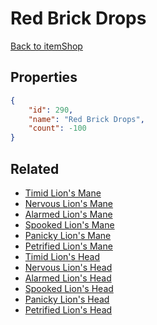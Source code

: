 # Red Brick Drops

<no description available>

[Back to itemShop](../item-shops.md)

## Properties

```json
{
    "id": 290,
    "name": "Red Brick Drops",
    "count": -100
}
```

## Related

- [Timid Lion's Mane](../items/8008-timid-lion-s-mane.md)
- [Nervous Lion's Mane](../items/8009-nervous-lion-s-mane.md)
- [Alarmed Lion's Mane](../items/8010-alarmed-lion-s-mane.md)
- [Spooked Lion's Mane](../items/8011-spooked-lion-s-mane.md)
- [Panicky Lion's Mane](../items/8012-panicky-lion-s-mane.md)
- [Petrified Lion's Mane](../items/8013-petrified-lion-s-mane.md)
- [Timid Lion's Head](../items/8014-timid-lion-s-head.md)
- [Nervous Lion's Head](../items/8015-nervous-lion-s-head.md)
- [Alarmed Lion's Head](../items/8016-alarmed-lion-s-head.md)
- [Spooked Lion's Head](../items/8017-spooked-lion-s-head.md)
- [Panicky Lion's Head](../items/8018-panicky-lion-s-head.md)
- [Petrified Lion's Head](../items/8019-petrified-lion-s-head.md)

